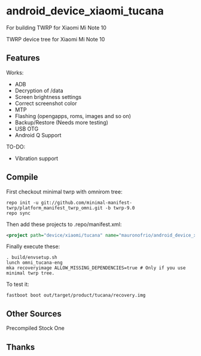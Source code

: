 # android_device_xiaomi_tucana
For building TWRP for Xiaomi Mi Note 10

TWRP device tree for Xiaomi Mi Note 10

## Features

Works:

- ADB
- Decryption of /data
- Screen brightness settings
- Correct screenshot color
- MTP
- Flashing (opengapps, roms, images and so on)
- Backup/Restore (Needs more testing)
- USB OTG
- Android Q Support

TO-DO:

- Vibration support

## Compile

First checkout minimal twrp with omnirom tree:

```
repo init -u git://github.com/minimal-manifest-twrp/platform_manifest_twrp_omni.git -b twrp-9.0
repo sync
```

Then add these projects to .repo/manifest.xml:

```xml
<project path="device/xiaomi/tucana" name="mauronofrio/android_device_xiaomi_tucana" remote="github" revision="android-9.0" />
```

Finally execute these:

```
. build/envsetup.sh
lunch omni_tucana-eng
mka recoveryimage ALLOW_MISSING_DEPENDENCIES=true # Only if you use minimal twrp tree.
```

To test it:

```
fastboot boot out/target/product/tucana/recovery.img
```

## Other Sources

Precompiled Stock One

## Thanks
